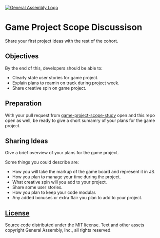 [![General Assembly Logo](https://camo.githubusercontent.com/1a91b05b8f4d44b5bbfb83abac2b0996d8e26c92/687474703a2f2f692e696d6775722e636f6d2f6b6538555354712e706e67)](https://generalassemb.ly/education/web-development-immersive)

# Game Project Scope Discussison

Share your first project ideas with the rest of the cohort.

## Objectives

By the end of this, developers should be able to:

-   Clearly state user stories for game project.
-   Explain plans to reamin on track during project week.
-   Share creative spin on game project.

## Preparation

With your pull request from [game-project-scope-study](https://github.com/ga-wdi-boston/game-project-scope-study) open and this repo open as well, be ready to give a
short sumamry of your plans for the game project.

## Sharing Ideas

Give a brief overview of your plans for the game project.

Some things you could describe are:

-   How you will take the markup of the game board and represent it in JS.
-   How you plan to manage your time during the project.
-   What creative spin will you add to your project.
-   Share some user stories.
-   How you plan to keep your code modular.
-   Any added bonuses or extra flair you plan to add to your project.

## [License](LICENSE)

Source code distributed under the MIT license. Text and other assets copyright
General Assembly, Inc., all rights reserved.
